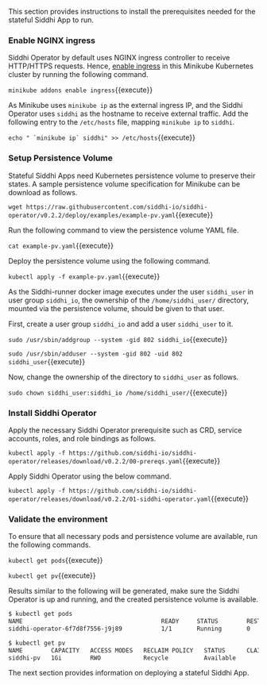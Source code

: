 This section provides instructions to install the prerequisites needed for the stateful Siddhi App to run.

### Enable NGINX ingress

Siddhi Operator by default uses NGINX ingress controller to receive HTTP/HTTPS requests. 
Hence, [enable ingress](https://kubernetes.github.io/ingress-nginx/deploy/) in this Minikube Kubernetes cluster by running the following command.

`minikube addons enable ingress`{{execute}}

As Minikube uses `minikube ip` as the external ingress IP, and the Siddhi Operator uses `siddhi` as the hostname to receive external traffic. 
Add the following entry to the `/etc/hosts` file, mapping `minikube ip` to `siddhi`.

``` echo " `minikube ip` siddhi" >> /etc/hosts ```{{execute}}

### Setup Persistence Volume

Stateful Siddhi Apps need Kubernetes persistence volume to preserve their states. A sample persistence volume specification for Minikube can be download as follows.

`wget https://raw.githubusercontent.com/siddhi-io/siddhi-operator/v0.2.2/deploy/examples/example-pv.yaml`{{execute}}

Run the following command to view the persistence volume YAML file.

`cat example-pv.yaml`{{execute}}

Deploy the persistence volume using the following command.

`kubectl apply -f example-pv.yaml`{{execute}}

As the Siddhi-runner docker image executes under the user `siddhi_user` in user group `siddhi_io`, the ownership of the `/home/siddhi_user/` directory, mounted via the persistence volume, should be given to that user.

First, create a user group `siddhi_io` and add a user `siddhi_user` to it.

`sudo /usr/sbin/addgroup --system -gid 802 siddhi_io`{{execute}}

`sudo /usr/sbin/adduser --system -gid 802 -uid 802 siddhi_user`{{execute}}

Now, change the ownership of the directory to `siddhi_user` as follows.

`sudo chown siddhi_user:siddhi_io /home/siddhi_user/`{{execute}}

### Install Siddhi Operator

Apply the necessary Siddhi Operator prerequisite such as CRD, service accounts, roles, and role bindings as follows.

`kubectl apply -f https://github.com/siddhi-io/siddhi-operator/releases/download/v0.2.2/00-prereqs.yaml`{{execute}}

Apply Siddhi Operator using the below command.

`kubectl apply -f https://github.com/siddhi-io/siddhi-operator/releases/download/v0.2.2/01-siddhi-operator.yaml`{{execute}}

### Validate the environment

To ensure that all necessary pods and persistence volume are available, run the following commands.

`kubectl get pods`{{execute}}

`kubectl get pv`{{execute}}

Results similar to the following will be generated, make sure the Siddhi Operator is up and running, and the created persistence volume is available. 

```sh
$ kubectl get pods
NAME                                       READY     STATUS        RESTARTS   AGE
siddhi-operator-6f7d8f7556-j9j89           1/1       Running       0          2m

$ kubectl get pv
NAME        CAPACITY   ACCESS MODES   RECLAIM POLICY   STATUS      CLAIM     STORAGECLASS   REASON    AGE
siddhi-pv   1Gi        RWO            Recycle          Available             standard                 2m
```

The next section provides information on deploying a stateful Siddhi App.
